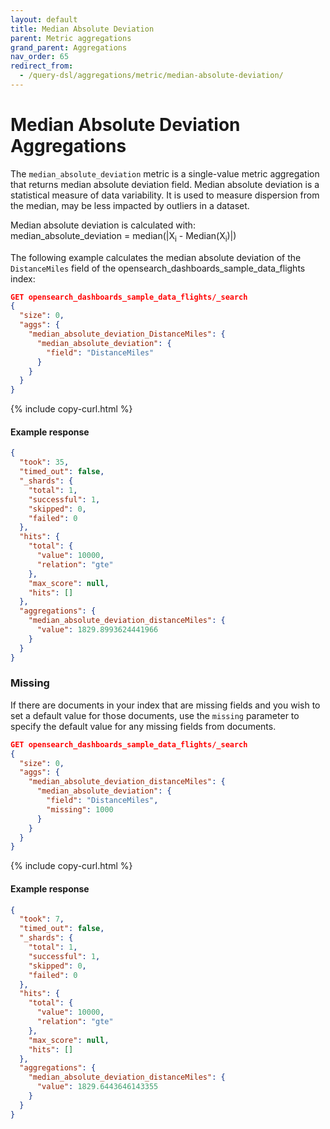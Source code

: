 ```yaml
---
layout: default
title: Median Absolute Deviation
parent: Metric aggregations
grand_parent: Aggregations
nav_order: 65
redirect_from:
  - /query-dsl/aggregations/metric/median-absolute-deviation/
---
```


# Median Absolute Deviation Aggregations

The `median_absolute_deviation` metric is a single-value metric aggregation that returns median absolute deviation field. Median absolute deviation is a statistical measure of data variability. It is used to measure dispersion from the median, may be less impacted by outliers in a dataset. 

Median absolute deviation is calculated with:<br>
median_absolute_deviation = median(|X<sub>i</sub> - Median(X<sub>i</sub>)|)

The following example calculates the median absolute deviation of the `DistanceMiles` field of the opensearch_dashboards_sample_data_flights index:


```json
GET opensearch_dashboards_sample_data_flights/_search
{
  "size": 0,
  "aggs": {
    "median_absolute_deviation_DistanceMiles": {
      "median_absolute_deviation": {
        "field": "DistanceMiles"
      }
    }
  }
}
```
{% include copy-curl.html %}

#### Example response

```json
{
  "took": 35,
  "timed_out": false,
  "_shards": {
    "total": 1,
    "successful": 1,
    "skipped": 0,
    "failed": 0
  },
  "hits": {
    "total": {
      "value": 10000,
      "relation": "gte"
    },
    "max_score": null,
    "hits": []
  },
  "aggregations": {
    "median_absolute_deviation_distanceMiles": {
      "value": 1829.8993624441966
    }
  }
}
```

### Missing
If there are documents in your index that are missing fields and you wish to set a default value for those documents, use the `missing` parameter to specify the default value for any missing fields from documents.

```json
GET opensearch_dashboards_sample_data_flights/_search
{
  "size": 0,
  "aggs": {
    "median_absolute_deviation_distanceMiles": {
      "median_absolute_deviation": {
        "field": "DistanceMiles",
        "missing": 1000
      }
    }
  }
}
```
{% include copy-curl.html %}

#### Example response

```json
{
  "took": 7,
  "timed_out": false,
  "_shards": {
    "total": 1,
    "successful": 1,
    "skipped": 0,
    "failed": 0
  },
  "hits": {
    "total": {
      "value": 10000,
      "relation": "gte"
    },
    "max_score": null,
    "hits": []
  },
  "aggregations": {
    "median_absolute_deviation_distanceMiles": {
      "value": 1829.6443646143355
    }
  }
}

```
